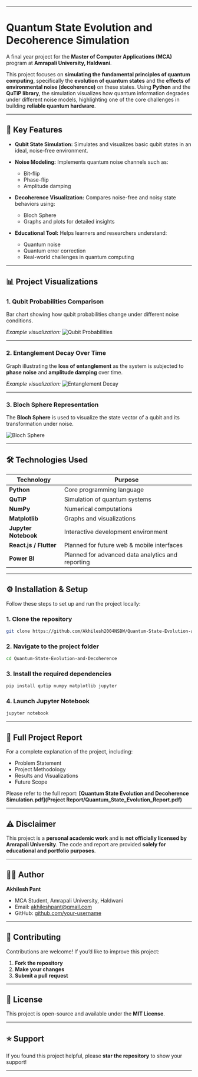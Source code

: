 
---

# Quantum State Evolution and Decoherence Simulation

A final year project for the **Master of Computer Applications (MCA)** program at **Amrapali University, Haldwani**.

This project focuses on **simulating the fundamental principles of quantum computing**, specifically the **evolution of quantum states** and the **effects of environmental noise (decoherence)** on these states.
Using **Python** and the **QuTiP library**, the simulation visualizes how quantum information degrades under different noise models, highlighting one of the core challenges in building **reliable quantum hardware**.

---

## 🚀 Key Features

* **Qubit State Simulation:**
  Simulates and visualizes basic qubit states in an ideal, noise-free environment.

* **Noise Modeling:**
  Implements quantum noise channels such as:

  * Bit-flip
  * Phase-flip
  * Amplitude damping

* **Decoherence Visualization:**
  Compares noise-free and noisy state behaviors using:

  * Bloch Sphere
  * Graphs and plots for detailed insights

* **Educational Tool:**
  Helps learners and researchers understand:

  * Quantum noise
  * Quantum error correction
  * Real-world challenges in quantum computing

---

## 📊 Project Visualizations

### 1. Qubit Probabilities Comparison

Bar chart showing how qubit probabilities change under different noise conditions.

*Example visualization:*
![Qubit Probabilities](images/qubit_probabilities.png)

---

### 2. Entanglement Decay Over Time

Graph illustrating the **loss of entanglement** as the system is subjected to **phase noise** and **amplitude damping** over time.

*Example visualization:*
![Entanglement Decay](images/entanglement_decay.png)

---

### 3. Bloch Sphere Representation

The **Bloch Sphere** is used to visualize the state vector of a qubit and its transformation under noise.

![Bloch Sphere](images/bloch_sphere.png)

---

## 🛠️ Technologies Used

| Technology             | Purpose                                           |
| ---------------------- | ------------------------------------------------- |
| **Python**             | Core programming language                         |
| **QuTiP**              | Simulation of quantum systems                     |
| **NumPy**              | Numerical computations                            |
| **Matplotlib**         | Graphs and visualizations                         |
| **Jupyter Notebook**   | Interactive development environment               |
| **React.js / Flutter** | Planned for future web & mobile interfaces        |
| **Power BI**           | Planned for advanced data analytics and reporting |

---

## ⚙️ Installation & Setup

Follow these steps to set up and run the project locally:

### 1. Clone the repository

```bash
git clone https://github.com/Akhilesh2004NSBW/Quantum-State-Evolution-and-Decoherence.git
```

### 2. Navigate to the project folder

```bash
cd Quantum-State-Evolution-and-Decoherence
```

### 3. Install the required dependencies

```bash
pip install qutip numpy matplotlib jupyter
```

### 4. Launch Jupyter Notebook

```bash
jupyter notebook
```

---

## 📘 Full Project Report

For a complete explanation of the project, including:

* Problem Statement
* Project Methodology
* Results and Visualizations
* Future Scope

Please refer to the full report:
**[Quantum State Evolution and Decoherence Simulation.pdf](Project Report/Quantum_State_Evolution_Report.pdf)**

---

## ⚠️ Disclaimer

This project is a **personal academic work** and is **not officially licensed by Amrapali University**.
The code and report are provided **solely for educational and portfolio purposes**.

---

## 👨‍💻 Author

**Akhilesh Pant**

* MCA Student, Amrapali University, Haldwani
* Email: [akhileshpant@gmail.com](mailto:akhileshpant@gmail.com)
* GitHub: [github.com/your-username](https://github.com/your-username)

---

## 🌟 Contributing

Contributions are welcome!
If you’d like to improve this project:

1. **Fork the repository**
2. **Make your changes**
3. **Submit a pull request**

---

## 📜 License

This project is open-source and available under the **MIT License**.

---

## ⭐ Support

If you found this project helpful, please **star the repository** to show your support!

---


